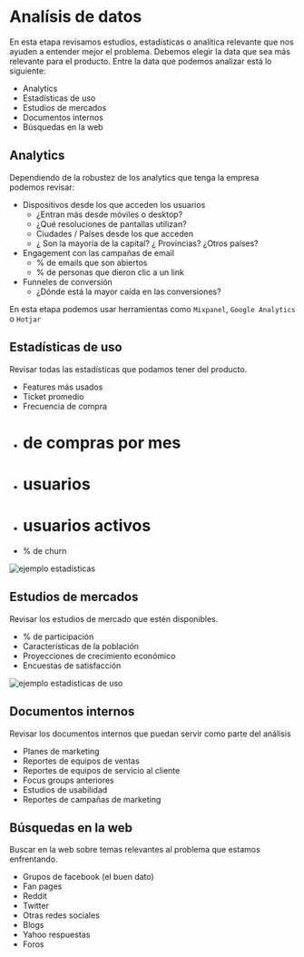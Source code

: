 # Analísis de datos

En esta etapa revisamos estudios, estadísticas o analítica relevante que nos ayuden a entender mejor el problema. Debemos elegir la data que sea más relevante para el producto. Entre la data que podemos analizar está lo siguiente:

- Analytics 
- Estadísticas de uso
- Estudios de mercados
- Documentos internos
- Búsquedas en la web

## Analytics 

Dependiendo de la robustez de los analytics que tenga la empresa podemos revisar: 

- Dispositivos desde los que acceden los usuarios
	- ¿Entran más desde móviles o desktop?
	- ¿Qué resoluciones de pantallas utilizan?
	- Ciudades / Países desde los que acceden
	- ¿ Son la mayoría de la capital? ¿ Provincias? ¿Otros países?
- Engagement con las campañas de email 
	- % de emails que son abiertos
	- % de personas que dieron clic a un link
- Funneles de conversión 
	- ¿Dónde está la mayor caída en las conversiones?

En esta etapa podemos usar herramientas como `Mixpanel`, `Google Analytics` o `Hotjar`


## Estadísticas de uso

Revisar todas las estadísticas que podamos tener del producto.

- Features más usados
- Ticket promedio
- Frecuencia de compra
- # de compras por mes
- # usuarios
- # usuarios activos
- % de churn


![ejemplo estadísticas](https://lh3.googleusercontent.com/OJb5XOuzNafDYdE5gu59xUvxhudBlcADXIgjyhQlzbF5TI2fXgXoSU8dGKQyVR21kg2ErbGsw_39Y2Jzec8o9n8wlntZ2zTxOJHipExjvxP4q6R1BBcHr8g4rQ0XCs3xaNyk0ovsY4A)

## Estudios de mercados

Revisar los estudios de mercado que estén disponibles.
- % de participación
- Características de la población
- Proyecciones de crecimiento económico
- Encuestas de satisfacción

![ejemplo estadísticas de uso](https://lh3.googleusercontent.com/yWQG1TJ1P_KfOLH5dyze92pUklaDRlNpU8vP7cbf2uWJZgwnHSGQJO5Xfk-EjMeAS6ZqXhqxYnN0bKYR0xwKJloRr7fJA4NL7HvtIwzlMhQRe7kNWSb5Lfjjrc2DcIcfcaiqGmvL_PQ)

## Documentos internos

Revisar los documentos internos que puedan servir como parte del análisis

- Planes de marketing
- Reportes de equipos de ventas
- Reportes de equipos de servicio al cliente 
- Focus groups anteriores
- Estudios de usabilidad
- Reportes de campañas de marketing

## Búsquedas en la web

Buscar en la web sobre temas relevantes al problema que estamos enfrentando. 

- Grupos de facebook (el buen dato)
- Fan pages
- Reddit
- Twitter
- Otras redes sociales
- Blogs
- Yahoo respuestas
- Foros
